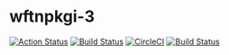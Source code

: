# wftnpkgi-3

[![Action Status](https://github.com/zytx800/wftnpkgi-3/workflows/Node%20CI/badge.svg)](https://github.com/zytx800/wftnpkgi-3/actions)
[![Build Status](https://dev.azure.com/zytx800/wftnpkgi-3/_apis/build/status/zytx800.wftnpkgi-3?branchName=master)](https://dev.azure.com/zytx800/wftnpkgi-3/_build/latest?definitionId=17&branchName=master)
[![CircleCI](https://circleci.com/gh/zytx800/wftnpkgi-3.svg?style=svg)](https://circleci.com/gh/zytx800/wftnpkgi-3)
[![Build Status](https://travis-ci.org/zytx800/wftnpkgi-3.svg?branch=master)](https://travis-ci.org/zytx800/wftnpkgi-3)
